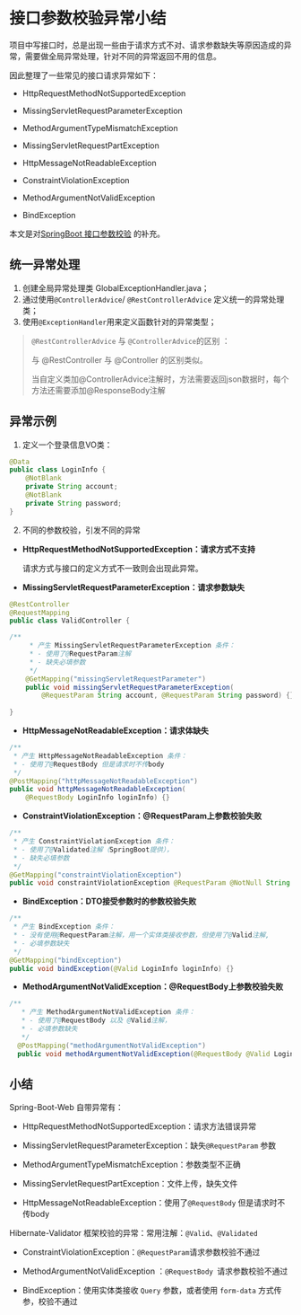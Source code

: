 # 接口参数校验异常小结

项目中写接口时，总是出现一些由于请求方式不对、请求参数缺失等原因造成的异常，需要做全局异常处理，针对不同的异常返回不用的信息。

因此整理了一些常见的接口请求异常如下：


- HttpRequestMethodNotSupportedException

- MissingServletRequestParameterException

- MethodArgumentTypeMismatchException

- MissingServletRequestPartException

- HttpMessageNotReadableException

- ConstraintViolationException

- MethodArgumentNotValidException 

- BindException

本文是对[SpringBoot 接口参数校验](https://www.kongxiao.top/archives/springbootjie-kou-can-shu-xiao-yan) 的补充。

## 统一异常处理

1. 创建全局异常处理类 GlobalExceptionHandler.java；
2. 通过使用`@ControllerAdvice`/ `@RestControllerAdvice` 定义统一的异常处理类；
3. 使用`@ExceptionHandler`用来定义函数针对的异常类型；



> `@RestControllerAdvice` 与 `@ControllerAdvice`的区别 ：
>
> 与 @RestController 与 @Controller 的区别类似。
>
> 当自定义类加@ControllerAdvice注解时，方法需要返回json数据时，每个方法还需要添加@ResponseBody注解

## 异常示例

1. 定义一个登录信息VO类：

```java
@Data
public class LoginInfo {
    @NotBlank
    private String account;
    @NotBlank
    private String password;
}
```

2. 不同的参数校验，引发不同的异常

- **HttpRequestMethodNotSupportedException：请求方式不支持**

  请求方式与接口的定义方式不一致则会出现此异常。

- **MissingServletRequestParameterException：请求参数缺失**

```java
@RestController
@RequestMapping
public class ValidController {

/**
     * 产生 MissingServletRequestParameterException 条件：
     * - 使用了@RequestParam注解
     * - 缺失必填参数
     */
    @GetMapping("missingServletRequestParameter")
    public void missingServletRequestParameterException(
        @RequestParam String account, @RequestParam String password) {}
    
}
```

- **HttpMessageNotReadableException：请求体缺失**

```java
/**
 * 产生 HttpMessageNotReadableException 条件：
 * - 使用了@RequestBody 但是请求时不传body
 */
@PostMapping("httpMessageNotReadableException")
public void httpMessageNotReadableException(
    @RequestBody LoginInfo loginInfo) {}
```



- **ConstraintViolationException：@RequestParam上参数校验失败**

```java
/**
 * 产生 ConstraintViolationException 条件：
 * - 使用了@Validated注解（SpringBoot提供），
 * - 缺失必填参数
 */
@GetMapping("constraintViolationException")
public void constraintViolationException @RequestParam @NotNull String account, @RequestParam String password) {}
```

- **BindException：DTO接受参数时的参数校验失败**

```java
/**
 * 产生 BindException 条件：
 * - 没有使用@RequestParam注解，用一个实体类接收参数，但使用了@Valid注解,
 * - 必填参数缺失
 */
@GetMapping("bindException")
public void bindException(@Valid LoginInfo loginInfo) {}
```

- **MethodArgumentNotValidException：@RequestBody上参数校验失败**

```java
/**
   * 产生 MethodArgumentNotValidException 条件：
   * - 使用了@RequestBody 以及 @Valid注解，
   * - 必填参数缺失
   */
  @PostMapping("methodArgumentNotValidException")
  public void methodArgumentNotValidException(@RequestBody @Valid LoginInfo loginInfo) {}

```

## 小结

Spring-Boot-Web 自带异常有：

- HttpRequestMethodNotSupportedException：请求方法错误异常

- MissingServletRequestParameterException：缺失`@RequestParam` 参数

- MethodArgumentTypeMismatchException：参数类型不正确

- MissingServletRequestPartException：文件上传，缺失文件

- HttpMessageNotReadableException：使用了`@RequestBody` 但是请求时不传body


Hibernate-Validator 框架校验的异常：常用注解：`@Valid`、`@Validated `

- ConstraintViolationException：`@RequestParam`请求参数校验不通过

- MethodArgumentNotValidException ：`@RequestBody `请求参数校验不通过

- BindException：使用实体类接收 `Query` 参数，或者使用 `form-data` 方式传参，校验不通过

